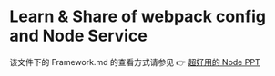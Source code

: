 # Learn & Share of webpack config and Node Service

该文件下的 Framework.md 的查看方式请参见 👉 [超好用的 Node PPT](https://github.com/ksky521/nodeppt)

